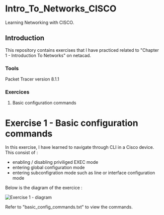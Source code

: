 # Intro_To_Networks_CISCO
Learning Networking with CISCO. 

## Introduction
This repository contains exercises that I have practiced related to "Chapter 1 - Introduction To Networks" on netacad. 

### Tools
Packet Tracer version 8.1.1

### Exercices
1. Basic configuration commands


# Exercise 1 - Basic configuration commands
In this exercise, I have learned to navigate through CLI in a Cisco device. This consist of :
- enabling / disabling priviliged EXEC mode
- entering global configuration mode
- entering subconfigration mode such as line or interface configuration mode

Below is the diagram of the exercice :

![Exercise 1 - diagram](https://github.com/RiriJane/Intro_To_Networks_CISCO/images/exo_1.png)

Refer to "basic_config_commands.txt" to view the commands.
